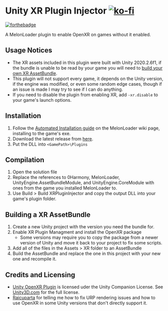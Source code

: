# Unity XR Plugin Injector [![ko-fi](https://ko-fi.com/img/githubbutton_sm.svg)](https://ko-fi.com/S6S244CYE)

[![forthebadge](https://forthebadge.com/images/badges/works-on-my-machine.svg)](https://forthebadge.com)

 A MelonLoader plugin to enable OpenXR on games without it enabled.

## Usage Notices
- The XR assets included in this plugin were built with Unity 2020.2.6f1, if the bundle is unable to be read by your game you will need to [build your own XR AssetBundle](#building-a-xr-assetbundle).
- This plugin will not support every game, it depends on the Unity version, if the engine was modified, or even some random edge cases, though if an issue is made I may try to see if I can do anything.
- If you need to disable the plugin from enabling XR, add `-xr.disable` to your game's launch options.

## Installation
1. Follow the [Automated Installation guide](https://melonwiki.xyz/#/?id=automated-installation) on the MelonLoader wiki page, installing to the game's exe.
2. Download the latest release from [here](https://github.com/TrevTV/Unity-XRPluginInjector/releases/latest).
3. Put the DLL into `<GamePath>\Plugins`

## Compilation
1. Open the solution file
2. Replace the references to 0Harmony, MelonLoader, UnityEngine.AssetBundleModule, and UnityEngine.CoreModule with ones from the game you installed MelonLoader to.
3. Use Build > Build XRPluginInjector and copy the output DLL into your game's plugin folder.

## Building a XR AssetBundle
1. Create a new Unity project with the version you need the bundle for.
2. Enable XR Plugin Managment and install the OpenXR package
   - Some versions may require you to copy the package from a newer version of Unity and move it back to your project to fix some scripts.
3. Add all of the files in the Assets > XR folder to an AssetBundle
4. Build the AssetBundle and replace the one in this project with your new one and recompile it.

## Credits and Licensing
- [Unity OpenXR Plugin](https://docs.unity3d.com/Packages/com.unity.xr.openxr@1.4/manual/index.html) is licensed uder the Unity Companion License. See [Unity3D.com](https://unity3d.com/legal/licenses/Unity_Companion_License) for the full license.
- [Raicuparta](https://github.com/Raicuparta/) for telling me how to fix URP rendering issues and how to use OpenXR in some Unity versions that don't directly support it.
